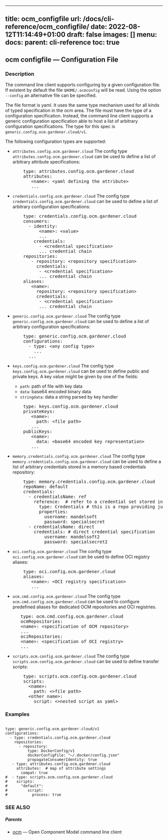 
---
title: ocm_configfile
url: /docs/cli-reference/ocm_configfile/
date: 2022-08-12T11:14:49+01:00
draft: false
images: []
menu:
  docs:
    parent: cli-reference
toc: true
---
## ocm configfile &mdash; Configuration File

### Description


The command line client supports configuring by a given configuration file.
If existent by default the file <code>$HOME/.ocmconfig</code> will be read.
Using the option <code>--config</code> an alternative file can be specified.

The file format is yaml. It uses the same type mechanism used for all
kinds of typed specification in the ocm area. The file must have the type of
a configuration specification. Instead, the command line client supports
a generic configuration specification able to host a list of arbitrary configuration
specifications. The type for this spec is <code>generic.config.ocm.gardener.cloud/v1</code>.

The following configuration types are supported:

- <code>attributes.config.ocm.gardener.cloud</code>
  The config type <code>attributes.config.ocm.gardener.cloud</code> can be used to define a list
  of arbitrary attribute specifications:
  
  <pre>
      type: attributes.config.ocm.gardener.cloud
      attributes:
         &lt;name>: &lt;yaml defining the attribute>
         ...
  </pre>

- <code>credentials.config.ocm.gardener.cloud</code>
  The config type <code>credentials.config.ocm.gardener.cloud</code> can be used to define a list
  of arbitrary configuration specifications:
  
  <pre>
      type: credentials.config.ocm.gardener.cloud
      consumers:
        - identity:
            &lt;name>: &lt;value>
            ...
          credentials:
            - &lt;credential specification>
            ... credential chain
      repositories:
         - repository: &lt;repository specification>
           credentials:
            - &lt;credential specification>
            ... credential chain
      aliases:
         &lt;name>: 
           repository: &lt;repository specification>
           credentials:
            - &lt;credential specification>
            ... credential chain
  </pre>

- <code>generic.config.ocm.gardener.cloud</code>
  The config type <code>generic.config.ocm.gardener.cloud</code> can be used to define a list
  of arbitrary configuration specifications:
  
  <pre>
      type: generic.config.ocm.gardener.cloud
      configurations:
        - type: &lt;any config type>
          ...
        ...
  </pre>

- <code>keys.config.ocm.gardener.cloud</code>
  The config type <code>keys.config.ocm.gardener.cloud</code> can be used to define
  public and private keys. A key value might be given by one of the fields:
  - <code>path</code>: path of file with key data
  - <code>data</code>: base64 encoded binary data
  - <code>stringdata</code>: data a string parsed by key handler
  
  <pre>
      type: keys.config.ocm.gardener.cloud
      privateKeys:
         &lt;name>:
           path: &lt;file path>
         ...
      publicKeys:
         &lt;name>:
           data: &lt;base64 encoded key representation>
         ...
  </pre>

- <code>memory.credentials.config.ocm.gardener.cloud</code>
  The config type <code>memory.credentials.config.ocm.gardener.cloud</code> can be used to define a list
  of arbitrary credentials stored in a memory based credentials repository:
  
  <pre>
      type: memory.credentials.config.ocm.gardener.cloud
      repoName: default
      credentials:
        - credentialsName: ref
          reference:  # refer to a credential set stored in some other credential repository
            type: Credentials # this is a repo providing just one explicit credential set
            properties:
              username: mandelsoft
              password: specialsecret
        - credentialsName: direct
          credentials: # direct credential specification
              username: mandelsoft2
              password: specialsecret2
  </pre>

- <code>oci.config.ocm.gardener.cloud</code>
  The config type <code>oci.config.ocm.gardener.cloud</code> can be used to define
  OCI registry aliases:
  
  <pre>
      type: oci.config.ocm.gardener.cloud
      aliases:
         &lt;name>: &lt;OCI registry specification>
         ...
  </pre>

- <code>ocm.cmd.config.ocm.gardener.cloud</code>
  The config type <code>ocm.cmd.config.ocm.gardener.cloud</code> can be used to 
  configure predefined aliases for dedicated OCM repositories and 
  OCI registries.
  
  <pre>
     type: ocm.cmd.config.ocm.gardener.cloud
     ocmRepositories:
     &lt;name>: &lt;specification of OCM repository>
     ...
     ociRepositories:
     &lt;name>: &lt;specification of OCI registry>
     ...
  </pre>

- <code>scripts.ocm.config.ocm.gardener.cloud</code>
  The config type <code>scripts.ocm.config.ocm.gardener.cloud</code> can be used to define transfer scripts:
  
  <pre>
      type: scripts.ocm.config.ocm.gardener.cloud
      scripts:
        &lt;name>:
          path: &lt;>file path>
        &lt;other name>:
          script: &lt;>nested script as yaml>
  </pre>



### Examples

```

type: generic.config.ocm.gardener.cloud/v1
configurations:
  - type: credentials.config.ocm.gardener.cloud
    repositories:
      - repository:
          type: DockerConfig/v1
          dockerConfigFile: "~/.docker/config.json"
          propagateConsumerIdentity: true
   - type: attributes.config.ocm.gardener.cloud
     attributes:  # map of attribute settings
       compat: true
#  - type: scripts.ocm.config.ocm.gardener.cloud
#    scripts:
#      "default":
#         script:
#           process: true

```

### SEE ALSO

##### Parents

* [ocm](ocm.md)	 &mdash; Open Component Model command line client

